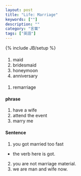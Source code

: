 ```yaml
---
layout: post
title: "Life: Marriage"
keywords: [""]
description: ""
category: "言葉"
tags: ["英語"]
---
```

{% include JB/setup %}

####
1. maid
2. bridesmaid
3. honeymoon
4. anniversary


####
1. remarriage

#### phrase
1. have a wife
2. attend the event 
3. marry me


#### Sentence
1. you got married too fast
-  the verb here is got. 
2. you are not marriage material.
3. we are man and wife now.

